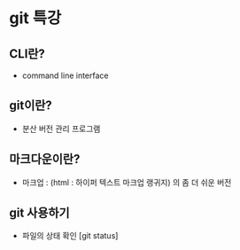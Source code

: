 # git 특강
## CLI란?
- command line interface

## git이란?
- 분산 버전 관리 프로그램

## 마크다운이란?
- 마크업 : (html : 하이퍼 텍스트 마크업 랭귀지) 의 좀 더 쉬운 버전

## git 사용하기
- 파일의 상태 확인 [git status]